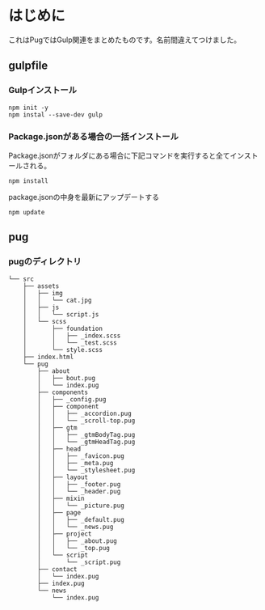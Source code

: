 # はじめに
これはPugではGulp関連をまとめたものです。名前間違えてつけました。

## gulpfile
### Gulpインストール
```
npm init -y
npm instal --save-dev gulp
```

### Package.jsonがある場合の一括インストール
Package.jsonがフォルダにある場合に下記コマンドを実行すると全てインストールされる。
```
npm install 
```
package.jsonの中身を最新にアップデートする
```
npm update
```
## pug
### pugのディレクトリ
```
└── src
    ├── assets
    │   ├── img
    │   │   └── cat.jpg
    │   ├── js
    │   │   └── script.js
    │   └── scss
    │       ├── foundation
    │       │   ├── _index.scss
    │       │   └── _test.scss
    │       └── style.scss
    ├── index.html
    └── pug
        ├── about
        │   ├── bout.pug
        │   └── index.pug
        ├── components
        │   ├── _config.pug
        │   ├── component
        │   │   ├── _accordion.pug
        │   │   └── _scroll-top.pug
        │   ├── gtm
        │   │   ├── _gtmBodyTag.pug
        │   │   └── _gtmHeadTag.pug
        │   ├── head
        │   │   ├── _favicon.pug
        │   │   ├── _meta.pug
        │   │   └── _stylesheet.pug
        │   ├── layout
        │   │   ├── _footer.pug
        │   │   └── _header.pug
        │   ├── mixin
        │   │   └── _picture.pug
        │   ├── page
        │   │   ├── _default.pug
        │   │   └── _news.pug
        │   ├── project
        │   │   ├── _about.pug
        │   │   └── _top.pug
        │   └── script
        │       └── _script.pug
        ├── contact
        │   └── index.pug
        ├── index.pug
        └── news
            └── index.pug
```
